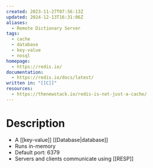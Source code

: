 ```yaml
---
created: 2023-11-27T07:56:13Z
updated: 2024-12-13T16:31:06Z
aliases:
  - Remote Dictionary Server
tags:
  - cache
  - database
  - key-value
  - nosql
homepage:
  - https://redis.io/
documentation:
  - https://redis.io/docs/latest/
written in: "[[C]]"
resources:
  - https://thenewstack.io/redis-is-not-just-a-cache/
---
```

# Description
- A [[key-value]] [[Database|database]] 
- Runs in-memory 
- Default port: 6379
- Servers and clients communicate using [[RESP]]